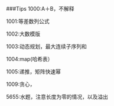 ###Tips
1000:A＋B，不解释

1001:等差数列公式

1002:大数模版

1003:动态规划，最大连续子序列和

1004:map(哈希表）

1005:递推，矩阵快速幂

1009:贪心，

5655:水题，注意长度为零的情况，以及溢出